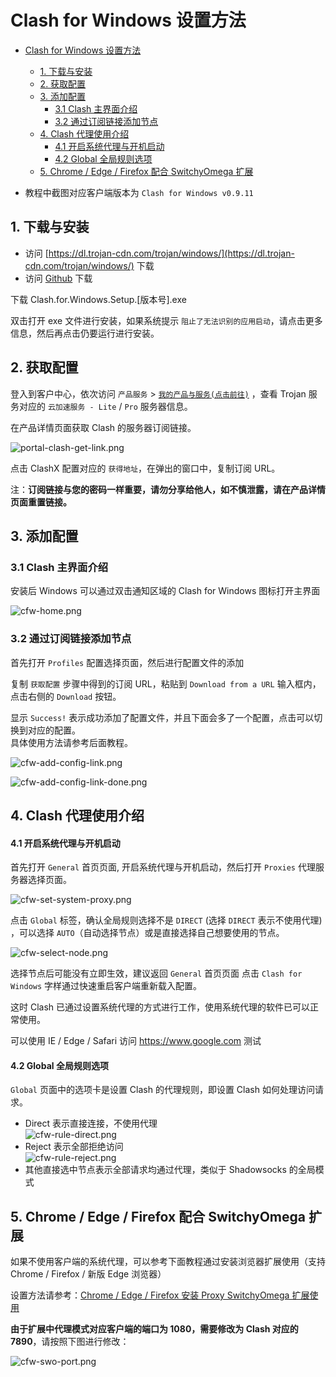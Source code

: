 # Clash for Windows 设置方法
- [Clash for Windows 设置方法](#clash-for-windows-设置方法)
  - [1. 下载与安装](#1-下载与安装)
  - [2. 获取配置](#2-获取配置)
  - [3. 添加配置](#3-添加配置)
    - [3.1 Clash 主界面介绍](#31-clash-主界面介绍)
    - [3.2 通过订阅链接添加节点](#32-通过订阅链接添加节点)
  - [4. Clash 代理使用介绍](#4-clash-代理使用介绍)
      - [4.1 开启系统代理与开机启动](#41-开启系统代理与开机启动)
      - [4.2 Global 全局规则选项](#42-global-全局规则选项)
  - [5. Chrome / Edge / Firefox 配合 SwitchyOmega 扩展](#5-chrome--edge--firefox-配合-switchyomega-扩展)


- 教程中截图对应客户端版本为 `Clash for Windows v0.9.11`  

## 1. 下载与安装

- 访问 [https://dl.trojan-cdn.com/trojan/windows/](https://dl.trojan-cdn.com/trojan/windows/) 下载 
- 访问 [Github](https://github.com/Fndroid/clash_for_windows_pkg/releases) 下载

下载 Clash.for.Windows.Setup.[版本号].exe 

双击打开 exe 文件进行安装，如果系统提示 `阻止了无法识别的应用启动`，请点击更多信息，然后再点击仍要运行进行安装。  

## 2. 获取配置

登入到客户中心，依次访问 `产品服务` > [`我的产品与服务(点击前往)`](https://portal.shadowsocks.nz/clientarea.php?action=products) ，查看 Trojan 服务对应的 `云加速服务 - Lite` / `Pro` 服务器信息。

在产品详情页面获取 Clash 的服务器订阅链接。

![portal-clash-get-link.png](/images/portal-clash-get-link.png)

点击 ClashX 配置对应的 `获得地址`，在弹出的窗口中，复制订阅 URL。

注：**订阅链接与您的密码一样重要，请勿分享给他人，如不慎泄露，请在产品详情页面重置链接。**

## 3. 添加配置

### 3.1 Clash 主界面介绍

安装后 Windows 可以通过双击通知区域的 Clash for Windows 图标打开主界面 

![cfw-home.png](/images/trojan/clash-win/cfw-home.png)

### 3.2 通过订阅链接添加节点

首先打开 `Profiles` 配置选择页面，然后进行配置文件的添加

复制 `获取配置` 步骤中得到的订阅 URL，粘贴到 `Download from a URL` 输入框内，点击右侧的 `Download` 按钮。

显示 `Success!` 表示成功添加了配置文件，并且下面会多了一个配置，点击可以切换到对应的配置。  
具体使用方法请参考后面教程。

![cfw-add-config-link.png](/images/trojan/clash-win/cfw-add-config-link.png)
 
![cfw-add-config-link-done.png](/images/trojan/clash-win/cfw-add-config-link-done.png)

## 4. Clash 代理使用介绍

#### 4.1 开启系统代理与开机启动

首先打开 `General` 首页页面, 开启系统代理与开机启动，然后打开 `Proxies` 代理服务器选择页面。

![cfw-set-system-proxy.png](/images/trojan/clash-win/cfw-set-system-proxy.png)

点击 `Global` 标签，确认全局规则选择不是 `DIRECT` (选择 `DIRECT` 表示不使用代理) ，可以选择 `AUTO`（自动选择节点）或是直接选择自己想要使用的节点。

![cfw-select-node.png](/images/trojan/clash-win/cfw-select-node.png)

选择节点后可能没有立即生效，建议返回 `General` 首页页面 点击 `Clash for Windows` 字样通过快速重启客户端重新载入配置。

这时 Clash 已通过设置系统代理的方式进行工作，使用系统代理的软件已可以正常使用。

可以使用 IE / Edge / Safari 访问 https://www.google.com 测试

#### 4.2 Global 全局规则选项

`Global` 页面中的选项卡是设置 Clash 的代理规则，即设置 Clash 如何处理访问请求。

- Direct 表示直接连接，不使用代理  
![cfw-rule-direct.png](/images/trojan/clash-win/cfw-rule-direct.png)
- Reject 表示全部拒绝访问  
![cfw-rule-reject.png](/images/trojan/clash-win/cfw-rule-reject.png)
- 其他直接选中节点表示全部请求均通过代理，类似于 Shadowsocks 的全局模式

## 5. Chrome / Edge / Firefox 配合 SwitchyOmega 扩展

如果不使用客户端的系统代理，可以参考下面教程通过安装浏览器扩展使用（支持 Chrome / Firefox / 新版 Edge 浏览器）

设置方法请参考：[Chrome / Edge / Firefox 安装 Proxy SwitchyOmega 扩展使用](/zh_CN/browser/proxy-switchyomega-setup-guide.md)

**由于扩展中代理模式对应客户端的端口为 1080，需要修改为 Clash 对应的 7890**，请按照下图进行修改：

![cfw-swo-port.png](/images/trojan/clash-win/cfw-swo-port.png)
